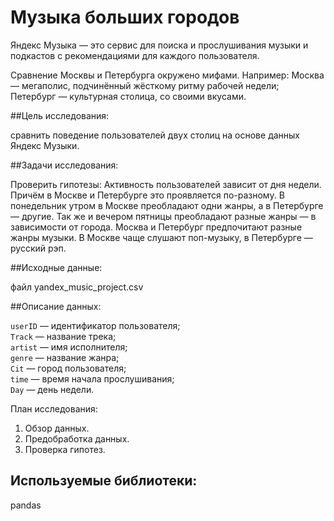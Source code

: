 # Музыка больших городов

Яндекс Музыка — это сервис для поиска и прослушивания музыки и подкастов с рекомендациями для каждого пользователя.

Сравнение Москвы и Петербурга окружено мифами. Например: Москва — мегаполис, подчинённый жёсткому ритму рабочей недели; Петербург — культурная столица, со своими вкусами.

##Цель исследования:

сравнить поведение пользователей двух столиц на основе данных Яндекс Музыки.

##Задачи исследования:

Проверить гипотезы:
Активность пользователей зависит от дня недели. Причём в Москве и Петербурге это проявляется по-разному.
В понедельник утром в Москве преобладают одни жанры, а в Петербурге — другие. Так же и вечером пятницы преобладают разные жанры — в зависимости от города.
Москва и Петербург предпочитают разные жанры музыки. В Москве чаще слушают поп-музыку, в Петербурге — русский рэп.

##Исходные данные:

файл yandex_music_project.csv

##Описание данных:

`userID` — идентификатор пользователя; \
`Track` — название трека; \
`artist` — имя исполнителя; \
`genre` — название жанра; \
`Cit` — город пользователя; \
`time` — время начала прослушивания; \
`Day` — день недели.

План исследования:
1. Обзор данных.
2. Предобработка данных.
3. Проверка гипотез.

## Используемые библиотеки:
pandas
